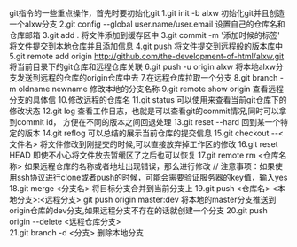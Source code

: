 git指令的一些重点操作，首先时要初始化git
1.git init -b alxw 初始化git并且创造一个alxw分支
2.git config --global user.name/user.email 设置自己的仓库名和仓库邮箱
3.git add . 将文件添加到缓存区中
3.git commit -m '添加时候的标签'  将文件提交到本地仓库并且添加信息 
4.git push 将文件提交到远程般的版本库中
5.git remote add origin http://github.com/the-development-of-html/alxw.git 将当前目录下的git仓库和远程仓库关联
6.git push -u origin alxw 将本地alxw分支发送到远程的仓库的origin仓库中去
7.在远程仓库拉取一个分支 
8.git branch -m oldname newname 修改本地的分支名称
9.git remote show origin  查看远程分支的具体信
10.修改远程的仓库名
11.git status  可以使用来查看当前git仓库下的修改状态
12.git log 查看工作日志，也就是可以查看git的commit情况,同时可以拿到commit id， 方便在不同的版本之间回退处理
13.git reset --hard <id> 回到某一个特定的版本
14.git reflog 可以总结的展示当前仓库的提交信息
15.git checkout --<文件名> 将文件修改到刚提交的时候,可以直接放弃掉工作区的修改
16.git reset HEAD <file> 即使不小心将文件放去暂缓区了之后也可以恢复
17.git remote rm <仓库名称>  如果远程仓库的名称或者地址出现错误，那么进行修改
// 注意事项：如果使用ssh协议进行clone或者push的时候，可能会需要验证服务器的key值，输入yes
18.git merge <分支名>  将目标分支合并到当前分支上
19.git push <仓库名> <本地分支>:<远程分支>   git push origin master:dev 将本地的master分支推送到origin仓库的dev分支,如果远程分支不存在的话就创建一个分支
20.git push origin --delete <远程仓库分支>  
21.git branch -d <分支> 删除本地分支